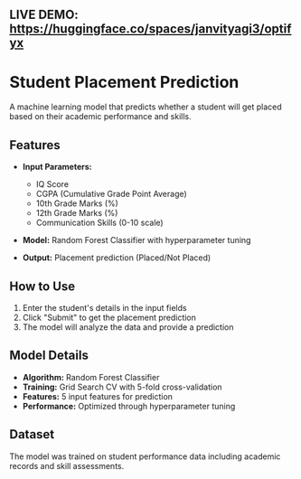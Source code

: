 
## LIVE DEMO: https://huggingface.co/spaces/janvityagi3/optifyx




# Student Placement Prediction

A machine learning model that predicts whether a student will get placed based on their academic performance and skills.

## Features

- **Input Parameters:**
  - IQ Score
  - CGPA (Cumulative Grade Point Average)
  - 10th Grade Marks (%)
  - 12th Grade Marks (%)
  - Communication Skills (0-10 scale)

- **Model:** Random Forest Classifier with hyperparameter tuning
- **Output:** Placement prediction (Placed/Not Placed)

## How to Use

1. Enter the student's details in the input fields
2. Click "Submit" to get the placement prediction
3. The model will analyze the data and provide a prediction

## Model Details

- **Algorithm:** Random Forest Classifier
- **Training:** Grid Search CV with 5-fold cross-validation
- **Features:** 5 input features for prediction
- **Performance:** Optimized through hyperparameter tuning

## Dataset

The model was trained on student performance data including academic records and skill assessments.



